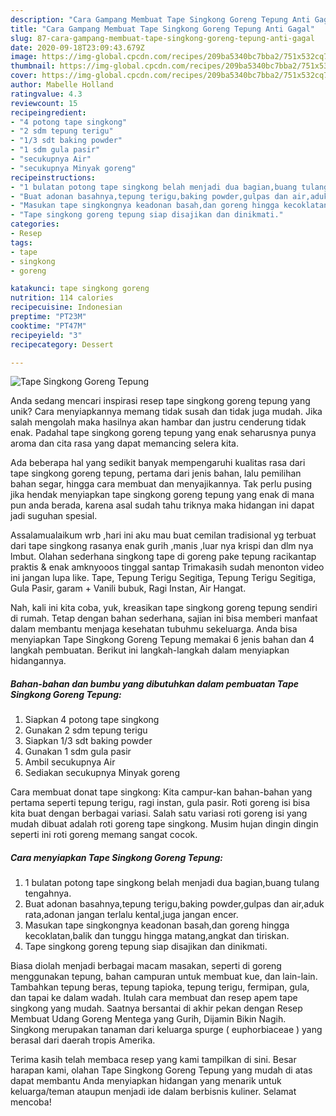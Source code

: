 ```yaml
---
description: "Cara Gampang Membuat Tape Singkong Goreng Tepung Anti Gagal"
title: "Cara Gampang Membuat Tape Singkong Goreng Tepung Anti Gagal"
slug: 87-cara-gampang-membuat-tape-singkong-goreng-tepung-anti-gagal
date: 2020-09-18T23:09:43.679Z
image: https://img-global.cpcdn.com/recipes/209ba5340bc7bba2/751x532cq70/tape-singkong-goreng-tepung-foto-resep-utama.jpg
thumbnail: https://img-global.cpcdn.com/recipes/209ba5340bc7bba2/751x532cq70/tape-singkong-goreng-tepung-foto-resep-utama.jpg
cover: https://img-global.cpcdn.com/recipes/209ba5340bc7bba2/751x532cq70/tape-singkong-goreng-tepung-foto-resep-utama.jpg
author: Mabelle Holland
ratingvalue: 4.3
reviewcount: 15
recipeingredient:
- "4 potong tape singkong"
- "2 sdm tepung terigu"
- "1/3 sdt baking powder"
- "1 sdm gula pasir"
- "secukupnya Air"
- "secukupnya Minyak goreng"
recipeinstructions:
- "1 bulatan potong tape singkong belah menjadi dua bagian,buang tulang tengahnya."
- "Buat adonan basahnya,tepung terigu,baking powder,gulpas dan air,aduk rata,adonan jangan terlalu kental,juga jangan encer."
- "Masukan tape singkongnya keadonan basah,dan goreng hingga kecoklatan,balik dan tunggu hingga matang,angkat dan tiriskan."
- "Tape singkong goreng tepung siap disajikan dan dinikmati."
categories:
- Resep
tags:
- tape
- singkong
- goreng

katakunci: tape singkong goreng 
nutrition: 114 calories
recipecuisine: Indonesian
preptime: "PT23M"
cooktime: "PT47M"
recipeyield: "3"
recipecategory: Dessert

---
```



![Tape Singkong Goreng Tepung](https://img-global.cpcdn.com/recipes/209ba5340bc7bba2/751x532cq70/tape-singkong-goreng-tepung-foto-resep-utama.jpg)

Anda sedang mencari inspirasi resep tape singkong goreng tepung yang unik? Cara menyiapkannya memang tidak susah dan tidak juga mudah. Jika salah mengolah maka hasilnya akan hambar dan justru cenderung tidak enak. Padahal tape singkong goreng tepung yang enak seharusnya punya aroma dan cita rasa yang dapat memancing selera kita.

Ada beberapa hal yang sedikit banyak mempengaruhi kualitas rasa dari tape singkong goreng tepung, pertama dari jenis bahan, lalu pemilihan bahan segar, hingga cara membuat dan menyajikannya. Tak perlu pusing jika hendak menyiapkan tape singkong goreng tepung yang enak di mana pun anda berada, karena asal sudah tahu triknya maka hidangan ini dapat jadi suguhan spesial.

Assalamualaikum wrb ,hari ini aku mau buat cemilan tradisional yg terbuat dari tape singkong rasanya enak gurih ,manis ,luar nya krispi dan dlm nya lmbut. Olahan sederhana singkong tape di goreng pake tepung racikantap praktis &amp; enak amknyooos tinggal santap Trimakasih sudah menonton video ini jangan lupa like. Tape, Tepung Terigu Segitiga, Tepung Terigu Segitiga, Gula Pasir, garam + Vanili bubuk, Ragi Instan, Air Hangat.


Nah, kali ini kita coba, yuk, kreasikan tape singkong goreng tepung sendiri di rumah. Tetap dengan bahan sederhana, sajian ini bisa memberi manfaat dalam membantu menjaga kesehatan tubuhmu sekeluarga. Anda bisa menyiapkan Tape Singkong Goreng Tepung memakai 6 jenis bahan dan 4 langkah pembuatan. Berikut ini langkah-langkah dalam menyiapkan hidangannya.

<!--inarticleads1-->

##### Bahan-bahan dan bumbu yang dibutuhkan dalam pembuatan Tape Singkong Goreng Tepung:

1. Siapkan 4 potong tape singkong
1. Gunakan 2 sdm tepung terigu
1. Siapkan 1/3 sdt baking powder
1. Gunakan 1 sdm gula pasir
1. Ambil secukupnya Air
1. Sediakan secukupnya Minyak goreng


Cara membuat donat tape singkong: Kita campur-kan bahan-bahan yang pertama seperti tepung terigu, ragi instan, gula pasir. Roti goreng isi bisa kita buat dengan berbagai variasi. Salah satu variasi roti goreng isi yang mudah dibuat adalah roti goreng tape singkong. Musim hujan dingin dingin seperti ini roti goreng memang sangat cocok. 

<!--inarticleads2-->

##### Cara menyiapkan Tape Singkong Goreng Tepung:

1. 1 bulatan potong tape singkong belah menjadi dua bagian,buang tulang tengahnya.
1. Buat adonan basahnya,tepung terigu,baking powder,gulpas dan air,aduk rata,adonan jangan terlalu kental,juga jangan encer.
1. Masukan tape singkongnya keadonan basah,dan goreng hingga kecoklatan,balik dan tunggu hingga matang,angkat dan tiriskan.
1. Tape singkong goreng tepung siap disajikan dan dinikmati.


Biasa diolah menjadi berbagai macam masakan, seperti di goreng menggunakan tepung, bahan campuran untuk membuat kue, dan lain-lain. Tambahkan tepung beras, tepung tapioka, tepung terigu, fermipan, gula, dan tapai ke dalam wadah. Itulah cara membuat dan resep apem tape singkong yang mudah. Saatnya bersantai di akhir pekan dengan Resep Membuat Udang Goreng Mentega yang Gurih, Dijamin Bikin Nagih. Singkong merupakan tanaman dari keluarga spurge ( euphorbiaceae ) yang berasal dari daerah tropis Amerika. 

Terima kasih telah membaca resep yang kami tampilkan di sini. Besar harapan kami, olahan Tape Singkong Goreng Tepung yang mudah di atas dapat membantu Anda menyiapkan hidangan yang menarik untuk keluarga/teman ataupun menjadi ide dalam berbisnis kuliner. Selamat mencoba!
